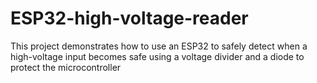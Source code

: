 # ESP32-high-voltage-reader
This project demonstrates how to use an ESP32 to safely detect when a high-voltage input becomes safe using a voltage divider and a diode to protect the microcontroller
